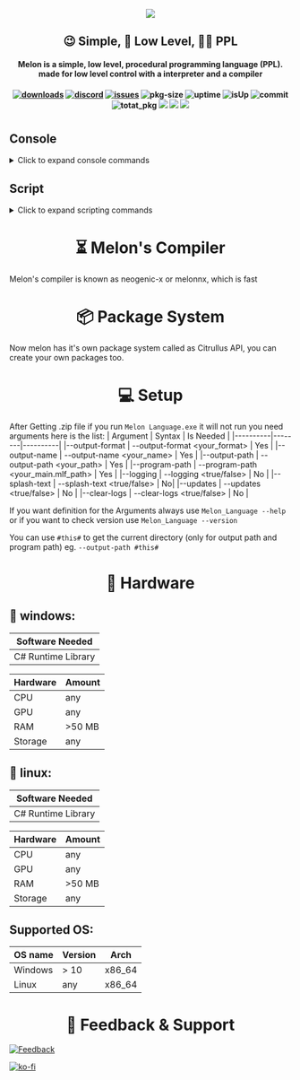 <p align="center">
  <img
    src="https://user-images.githubusercontent.com/69463173/158062823-ea321f58-0fdc-44f0-a3c2-143848e7f8f0.png"
  >
  <h2 align="center">😉 Simple, 💾 Low Level, 👨‍💻 PPL</h2>
  <h4 align="center">Melon is a simple, low level, procedural programming language (PPL). made for low level control with a interpreter and a compiler<h4>
</p>
  
<p align="center">
  <a href="https://github.com/pradosh-arduino/Melon-Language/releases"><img src="https://img.shields.io/github/downloads/pradosh-arduino/Melon-Language/total?style=flat-square" alt="downloads"></a>
<a href="https://discord.gg/ChP4RMgcKG"><img src="https://img.shields.io/discord/902455221039530004?style=flat-square" alt="discord"></a>
<a href="https://github.com/pradosh-arduino/Melon-Language/issues"><img src="https://img.shields.io/github/issues/pradosh-arduino/Melon-Language?style=flat-square" alt="issues"></a>
<img src="https://img.shields.io/github/repo-size/pradosh-arduino/Citrullus-Packages?label=Citrullus%20Packages%20Size&amp;style=flat-square" alt="pkg-size">
<img src="https://img.shields.io/uptimerobot/ratio/m790982313-6e394aca6d9e2adb44b814f0?style=flat-square" alt="uptime">
<img src="https://img.shields.io/uptimerobot/status/m790982313-6e394aca6d9e2adb44b814f0?style=flat-square" alt="isUp">
<img src="https://img.shields.io/github/last-commit/pradosh-arduino/Melon-Language?style=flat-square" alt="commit">
<img src="https://shields-staging.herokuapp.com/github/directory-file-count/pradosh-arduino/Citrullus-Packages?label=Total%20Citrullus%20Packages&style=flat-square" alt="totat_pkg">
<img src="https://img.shields.io/badge/dependents-C%23%20Runtime-orange?style=flat-square">
<img src="https://img.shields.io/github/v/release/pradosh-arduino/Melon-Language?color=green&label=Latest%20Version&style=flat-square">
  <img src="https://img.shields.io/github/v/release/pradosh-arduino/Melon-language?include_prereleases&label=Pre-Release%20Version&style=flat-square">
</p>
  
#

## Console
<details>
  <summary>Click to expand console commands</summary>
  
  | Commands | Info |
|----------|------|
|> | move the cursor right by 1 |
|< |   move the cursor left by 1 |
|+ | add the Address that is selected in cursor |
|- |   subtract the Address that is selected in cursor |
|; |   print the Array in the screen |
|compile |  compile the values into a executable file |
|clear |  clears the screen |
|reset |  resets all address |
|run |  runs the script |
|run-text |  executes the addresses in text format |
|write |  writes a custom value into address |
|jump |  jumps to a certain position |
|copy |  copy the address to a specific place |
|if |  check if the address is <your_value> or not |
|calc |  do math |
|var |  save a variable |
|write-var |  write a saved variable to a address that is selected by cursor position |
|read-var |  Read The variables |
|var-def| Prints the lists of vars that is defined |
|import | You can import build in librarys |
|load-pkg | loads a package |
|gen-pkg | generates a package with main.mlf |
|fetch-pkg | downloads a pkg from [Citrullus Server](https://cdn.jsdelivr.net/gh/pradosh-arduino/Citrullus-Packages/) |
| time | showns time it even has like `time.month` to show current month or `time.day` or `time.week` etc|
|quit/exit |  closes melon |
  
### Heap
 | Commands | Info |
 |----------|------|
 |~malloc~ |  ~dynamic memory allocation, used with `import <next_line> heap`~ |
 |~free~ | ~returns back the values to the memory~ |
  
 **going to get removed**
 
### Graphics
 | Commands | Info |
 |----------|------|
 | println | prints a text then goes to a new line |
 | printf | prints a text |
 | colour | changes console colour |
 | set-cursor-pos | sets cursor pos |
  
</details>
 
## Script
  <details>
    <summary>Click to expand scripting commands</summary>
    
| Commands | Info |
|----------|------|
|> | move the cursor right by 1 |
|< |   move the cursor left by 1 |
|+ | add the Address that is selected in cursor |
|- |   subtract the Address that is selected in cursor |
|; |   print the Array in the screen |
|clear |  clears the screen |
|reset |  resets all address |
|run-text |  executes the program in text format |
|write |  writes a custom value into address |
|jump |  jumps to a certain position |
|copy |  copy the address to a specific place |
|if |  check if the address is <your_value> or not |
|calc |  do math |
|var |  save a variable |
|write-var |  write a saved variable to a address that is selected by cursor position |
|read-var |  Read The variables |
|find-var | Find every variables |
| goto | goto start to loop infinitly or goto end to end the script much like return in C# |
| sleep | A thread based timer (Milliseconds) |
| importf | Import other .mlf to your main.mlf |
| importl | imports any built-in library |
|quit |  quit the console with a error code|

### Graphics
 | Commands | Info |
 |----------|------|
 | println | prints a text then goes to a new line |
 | printf | prints a text |
 
</details>
<h1 align="center">⏳ <strong>Melon's Compiler</strong></h1>
  Melon's compiler is known as neogenic-x or melonnx, which is fast
  
<h1 align="center">📦 <strong>Package System</strong></h1>
  Now melon has it's own package system called as Citrullus API, you can create your own packages too.

<h1 align="center">💻 <strong>Setup</strong></h1>
  
After Getting .zip file if you run `Melon Language.exe` it will not run you need arguments here is the list:
  | Argument | Syntax | Is Needed |
  |----------|--------|----------|
  |--output-format | --output-format <your_format> | Yes |
  |--output-name | --output-name <your_name> | Yes |
  |--output-path | --output-path <your_path> | Yes |
  |--program-path | --program-path <your_main.mlf_path> | Yes |
  |--logging | --logging <true/false> | No |
  |--splash-text | --splash-text <true/false> | No|
  |--updates | --updates <true/false> | No |
  |--clear-logs | --clear-logs <true/false> | No |
  
  If you want definition for the Arguments always use `Melon_Language --help` or if you want to check version use `Melon_Language --version`
  
  You can use `#this#` to get the current directory (only for output path and program path) eg. `--output-path #this#`
  
  <h1 align="center">💽 <strong>Hardware</strong></h1>
  
  ## 🚪 windows:
  
  |Software Needed |
  |----------------|
  | C# Runtime Library |
    
  | Hardware | Amount |
  |----------|--------|
  |CPU | any |
  | GPU | any |
  | RAM | >50 MB |
  | Storage | any |

  ## 🐧 linux:
  
  |Software Needed |
  |----------------|
  | C# Runtime Library |
  
  | Hardware | Amount |
  |----------|--------|
  |CPU | any |
  | GPU | any |
  | RAM | >50 MB |
  | Storage | any |
  
  ## Supported OS:
  
  | OS name | Version | Arch |
  |---------|---------| -----|
  | Windows | > 10 | x86_64 |
  | Linux | any | x86_64 |
  
<h1 align="center">💝 <strong>Feedback & Support</strong></h1>
  
 [![Feedback](https://img.shields.io/badge/Feedback-Github-green?style=flat-square)](https://gist.github.com/pradosh-arduino/4bf93fbf971f583c4d946282dac60e32)
  
 <p><a href="ko-fi.com/pradosh_arduino"><img src="https://ko-fi.com/img/githubbutton_sm.svg" alt="ko-fi"></a></p>
 

